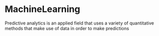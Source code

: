 # MachineLearning

Predictive analytics is an applied field that uses a variety of quantitative methods that make use of data in order to make predictions
